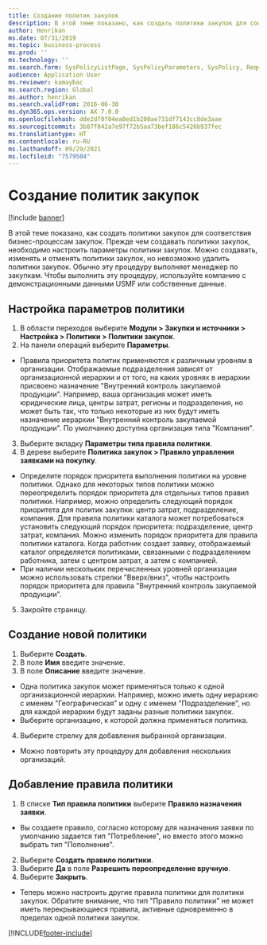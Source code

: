 ```yaml
---
title: Создание политик закупок
description: В этой теме показано, как создать политики закупок для соответствия бизнес-процессам закупок.
author: Henrikan
ms.date: 07/31/2019
ms.topic: business-process
ms.prod: ''
ms.technology: ''
ms.search.form: SysPolicyListPage, SysPolicyParameters, SysPolicy, RequisitionPurposeRule
audience: Application User
ms.reviewer: kamaybac
ms.search.region: Global
ms.author: henrikan
ms.search.validFrom: 2016-06-30
ms.dyn365.ops.version: AX 7.0.0
ms.openlocfilehash: dde2df0f04ea8ed1b200ae731df7143cc8de3aae
ms.sourcegitcommit: 3b87f042a7e97f72b5aa73bef186c5426b937fec
ms.translationtype: HT
ms.contentlocale: ru-RU
ms.lasthandoff: 09/29/2021
ms.locfileid: "7579504"
---
```

# <a name="create-purchasing-policies"></a>Создание политик закупок

[!include [banner](../../includes/banner.md)]

В этой теме показано, как создать политики закупок для соответствия бизнес-процессам закупок. Прежде чем создавать политики закупок, необходимо настроить параметры политики закупок. Можно создавать, изменять и отменять политики закупок, но невозможно удалить политики закупок. Обычно эту процедуру выполняет менеджер по закупкам. Чтобы выполнить эту процедуру, используйте компанию с демонстрационными данными USMF или собственные данные.


## <a name="set-up-policy-parameters"></a>Настройка параметров политики
1. В области переходов выберите **Модули > Закупки и источники > Настройка > Политики > Политики закупок**.
2. На панели операций выберите **Параметры**.
- Правила приоритета политик применяются к различным уровням в организации. Отображаемые подразделения зависят от организационной иерархии и от того, на каких уровнях в иерархии присвоено назначение "Внутренний контроль закупаемой продукции". Например, ваша организация может иметь юридические лица, центры затрат, регионы и подразделения, но может быть так, что только некоторые из них будут иметь назначение иерархии "Внутренний контроль закупаемой продукции". По умолчанию доступна организация типа "Компания".  
3. Выберите вкладку **Параметры типа правила политики**.
4. В дереве выберите **Политика закупок > Правило управления заявками на покупку**.
- Определите порядок приоритета выполнения политики на уровне политики. Однако для некоторых типов политики можно переопределить порядок приоритета для отдельных типов правил политики. Например, можно определить следующий порядок приоритета для политик закупки: центр затрат, подразделение, компания. Для правила политики каталога может потребоваться установить следующий порядок приоритета: подразделение, центр затрат, компания. Можно изменить порядок приоритета для правила политики каталога. Когда работник создает заявку, отображаемый каталог определяется политиками, связанными с подразделением работника, затем с центром затрат, а затем с компанией.  
- При наличии нескольких перечисленных уровней организации можно использовать стрелки "Вверх/вниз", чтобы настроить порядок приоритета для правила "Внутренний контроль закупаемой продукции".  
5. Закройте страницу.

## <a name="create-a-new-policy"></a>Создание новой политики
1. Выберите **Создать**.
2. В поле **Имя** введите значение.
3. В поле **Описание** введите значение.
- Одна политика закупок может применяться только к одной организационной иерархии. Например, можно иметь одну иерархию с именем "Географическая" и одну с именем "Подразделение", но для каждой иерархии будут заданы разные политики закупок.  
- Выберите организацию, к которой должна применяться политика.  
4. Выберите стрелку для добавления выбранной организации.
- Можно повторить эту процедуру для добавления нескольких организаций.  

## <a name="add-a-policy-rule"></a>Добавление правила политики
1. В списке **Тип правила политики** выберите **Правило назначения заявки**.
- Вы создаете правило, согласно которому для назначения заявки по умолчанию задается тип "Потребление", но вместо этого можно выбрать тип "Пополнение".  
2. Выберите **Создать правило политики**.
3. Выберите **Да** в поле **Разрешить переопределение вручную**.
4. Выберите **Закрыть**.
- Теперь можно настроить другие правила политики для политики закупок. Обратите внимание, что тип "Правило политики" не может иметь перекрывающиеся правила, активные одновременно в пределах одной политики закупок.  



[!INCLUDE[footer-include](../../../includes/footer-banner.md)]
